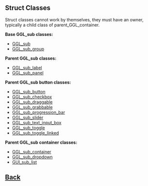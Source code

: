 ## Struct Classes

Struct classes cannot work by themselves, they must have an owner, typically a child class of parent_GGL_container.

**Base GGL_sub classes:**
- [GGL_sub](https://github.com/Ced30/GML-GUI-Library-GGL-Documentation/blob/main/API/GGL_sub/GGL_sub.md)
- [GGL_sub_group](https://github.com/Ced30/GML-GUI-Library-GGL-Documentation/blob/main/API/GGL_sub/GGL_sub_group.md)

**Parent GGL_sub classes:**
- [GGL_sub_label](https://github.com/Ced30/GML-GUI-Library-GGL-Documentation/blob/main/API/GGL_sub/GGL_sub_label.md)
- [GGL_sub_panel](https://github.com/Ced30/GML-GUI-Library-GGL-Documentation/blob/main/API/GGL_sub/GGL_sub_panel.md)

**Parent GGL_sub button classes:**
- [GGL_sub_button](https://github.com/Ced30/GML-GUI-Library-GGL-Documentation/blob/main/API/GGL_sub/GGL_sub_button.md)
- [GGL_sub_checkbox](https://github.com/Ced30/GML-GUI-Library-GGL-Documentation/blob/main/API/GGL_sub/GGL_sub_checkbox.md)
- [GGL_sub_draggable](https://github.com/Ced30/GML-GUI-Library-GGL-Documentation/blob/main/API/GGL_sub/GGL_sub_draggable.md)
- [GGL_sub_grabbable](https://github.com/Ced30/GML-GUI-Library-GGL-Documentation/blob/main/API/GGL_sub/GGL_sub_grabbable.md)
- [GGL_sub_progression_bar](https://github.com/Ced30/GML-GUI-Library-GGL-Documentation/blob/main/API/GGL_sub/GGL_sub_progression_bar.md)
- [GGL_sub_slider](https://github.com/Ced30/GML-GUI-Library-GGL-Documentation/blob/main/API/GGL_sub/GGL_sub_slider.md)
- [GGL_sub_text_input_box](https://github.com/Ced30/GML-GUI-Library-GGL-Documentation/blob/main/API/GGL_sub/GGL_sub_text_input_box.md)
- [GGL_sub_toggle](https://github.com/Ced30/GML-GUI-Library-GGL-Documentation/blob/main/API/GGL_sub/GGL_sub_toggle.md)
- [GGL_sub_toggle_linked](https://github.com/Ced30/GML-GUI-Library-GGL-Documentation/blob/main/API/GGL_sub/GGL_sub_toggle_linked.md)

**Parent GGL_sub container classes:**
- [GGL_sub_container](https://github.com/Ced30/GML-GUI-Library-GGL-Documentation/blob/main/API/GGL_sub/GGL_sub_container.md)
- [GGL_sub_dropdown](https://github.com/Ced30/GML-GUI-Library-GGL-Documentation/blob/main/API/GGL_sub/GGL_sub_dropdown.md)
- [GUI_sub_list](https://github.com/Ced30/GML-GUI-Library-GGL-Documentation/blob/main/API/GGL_sub/GUI_sub_list.md)

## [Back](https://github.com/Ced30/GML-GUI-Library-GGL-Documentation/blob/main/README.md)
